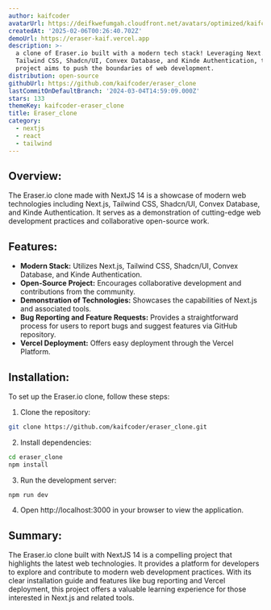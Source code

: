 ```yaml
---
author: kaifcoder
avatarUrl: https://deifkwefumgah.cloudfront.net/avatars/optimized/kaifcoder-eraser_clone-avatar-128.webp
createdAt: '2025-02-06T00:26:40.702Z'
demoUrl: https://eraser-kaif.vercel.app
description: >-
  a clone of Eraser.io built with a modern tech stack! Leveraging Next.js,
  Tailwind CSS, Shadcn/UI, Convex Database, and Kinde Authentication, this
  project aims to push the boundaries of web development.
distribution: open-source
githubUrl: https://github.com/kaifcoder/eraser_clone
lastCommitOnDefaultBranch: '2024-03-04T14:59:09.000Z'
stars: 133
themeKey: kaifcoder-eraser_clone
title: Eraser_clone
category:
  - nextjs
  - react
  - tailwind
---
```

## Overview:
The Eraser.io clone made with NextJS 14 is a showcase of modern web technologies including Next.js, Tailwind CSS, Shadcn/UI, Convex Database, and Kinde Authentication. It serves as a demonstration of cutting-edge web development practices and collaborative open-source work.

## Features:
- **Modern Stack:** Utilizes Next.js, Tailwind CSS, Shadcn/UI, Convex Database, and Kinde Authentication.
- **Open-Source Project:** Encourages collaborative development and contributions from the community.
- **Demonstration of Technologies:** Showcases the capabilities of Next.js and associated tools.
- **Bug Reporting and Feature Requests:** Provides a straightforward process for users to report bugs and suggest features via GitHub repository.
- **Vercel Deployment:** Offers easy deployment through the Vercel Platform.

## Installation:
To set up the Eraser.io clone, follow these steps:
1. Clone the repository:
```bash
git clone https://github.com/kaifcoder/eraser_clone.git
```
2. Install dependencies:
```bash
cd eraser_clone
npm install
```
3. Run the development server:
```bash
npm run dev
```
4. Open http://localhost:3000 in your browser to view the application.

## Summary:
The Eraser.io clone built with NextJS 14 is a compelling project that highlights the latest web technologies. It provides a platform for developers to explore and contribute to modern web development practices. With its clear installation guide and features like bug reporting and Vercel deployment, this project offers a valuable learning experience for those interested in Next.js and related tools.